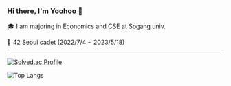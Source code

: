<!--<div align="center">-->

### Hi there, I'm Yoohoo 🤗

🎓 I am majoring in Economics and CSE at Sogang univ.
  
🌱 42 Seoul cadet (2022/7/4 ~ 2023/5/18)

<hr>

<!-- [![seoshin's 42 stats](https://badge42.vercel.app/api/v2/cl56gccpe001109mava0fxil5/stats?cursusId=21&coalitionId=88)](https://github.com/JaeSeoKim/badge42) -->

<!-- ### ✏ solved.ac -->
[![Solved.ac Profile](http://mazassumnida.wtf/api/v2/generate_badge?boj=yoohoo030)](https://solved.ac/yoohoo030/)

<!-- ![Anurag's github stats](https://github-readme-stats.vercel.app/api?username=rainshowerr) -->
![Top Langs](https://github-readme-stats.vercel.app/api/top-langs/?username=rainshowerr&layout=compact)

<!--
**YOOHOO0/YOOHOO0** is a ✨ _special_ ✨ repository because its `README.md` (this file) appears on your GitHub profile.

Here are some ideas to get you started:

- 🔭 I’m currently working on ...
- 🌱 I’m currently learning ...
- 👯 I’m looking to collaborate on ...
- 🤔 I’m looking for help with ...
- 💬 Ask me about ...
- 📫 How to reach me: ...
- 😄 Pronouns: ...
- ⚡ Fun fact: ...
-->
